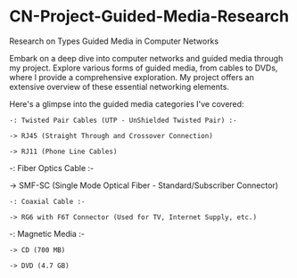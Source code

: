 # CN-Project-Guided-Media-Research
Research on Types Guided Media in Computer Networks

Embark on a deep dive into computer networks and guided media through my project. Explore various forms of guided media, from cables to DVDs, where I provide a comprehensive exploration. My project offers an extensive overview of these essential networking elements.

Here's a glimpse into the guided media categories I've covered:

    -: Twisted Pair Cables (UTP - UnShielded Twisted Pair) :-

    -> RJ45 (Straight Through and Crossover Connection)
  
    -> RJ11 (Phone Line Cables)

-: Fiber Optics Cable :-

-> SMF-SC (Single Mode Optical Fiber - Standard/Subscriber Connector)
  
    -: Coaxial Cable :-

    -> RG6 with F6T Connector (Used for TV, Internet Supply, etc.)

-: Magnetic Media :-

    -> CD (700 MB)
  
    -> DVD (4.7 GB)

